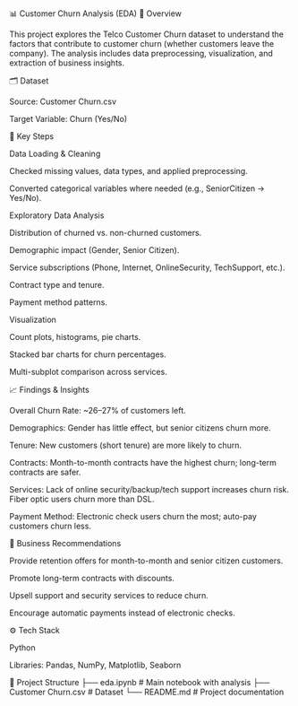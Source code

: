 📊 Customer Churn Analysis (EDA)
📌 Overview

This project explores the Telco Customer Churn dataset to understand the factors that contribute to customer churn (whether customers leave the company). The analysis includes data preprocessing, visualization, and extraction of business insights.

🗂 Dataset

Source: Customer Churn.csv

Target Variable: Churn (Yes/No)

🔑 Key Steps

Data Loading & Cleaning

Checked missing values, data types, and applied preprocessing.

Converted categorical variables where needed (e.g., SeniorCitizen → Yes/No).

Exploratory Data Analysis

Distribution of churned vs. non-churned customers.

Demographic impact (Gender, Senior Citizen).

Service subscriptions (Phone, Internet, OnlineSecurity, TechSupport, etc.).

Contract type and tenure.

Payment method patterns.

Visualization

Count plots, histograms, pie charts.

Stacked bar charts for churn percentages.

Multi-subplot comparison across services.

📈 Findings & Insights

Overall Churn Rate: ~26–27% of customers left.

Demographics: Gender has little effect, but senior citizens churn more.

Tenure: New customers (short tenure) are more likely to churn.

Contracts: Month-to-month contracts have the highest churn; long-term contracts are safer.

Services: Lack of online security/backup/tech support increases churn risk. Fiber optic users churn more than DSL.

Payment Method: Electronic check users churn the most; auto-pay customers churn less.

🎯 Business Recommendations

Provide retention offers for month-to-month and senior citizen customers.

Promote long-term contracts with discounts.

Upsell support and security services to reduce churn.

Encourage automatic payments instead of electronic checks.

⚙️ Tech Stack

Python

Libraries: Pandas, NumPy, Matplotlib, Seaborn

📂 Project Structure
├── eda.ipynb         # Main notebook with analysis
├── Customer Churn.csv # Dataset
└── README.md         # Project documentation
